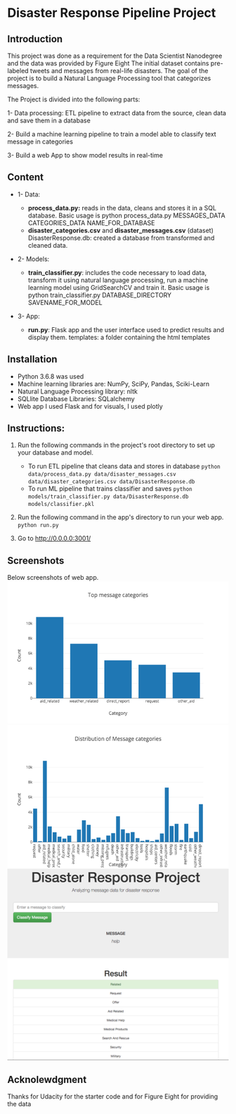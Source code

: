 # Disaster Response Pipeline Project

## Introduction
This project was done as a requirement for the Data Scientist Nanodegree and the data was provided by Figure Eight The initial dataset contains pre-labeled tweets and messages from real-life disasters. The goal of the project is to build a Natural Language Processing tool that categorizes messages.

The Project is divided into the following parts:

1- Data processing: ETL pipeline to extract data from the source, clean data and save them in a database

2- Build a machine learning pipeline to train a model able to classify text message in categories

3- Build a web App to show model results in real-time


## Content
- 1- Data:

    - **process_data.py:** reads in the data, cleans and stores it in a SQL database. Basic usage is python process_data.py MESSAGES_DATA CATEGORIES_DATA NAME_FOR_DATABASE
  - **disaster_categories.csv** and **disaster_messages.csv**  (dataset)
DisasterResponse.db: created a database from transformed and cleaned data.
- 2- Models:

  - **train_classifier.py**: includes the code necessary to load data, transform it using natural language processing, run a machine learning model using GridSearchCV and train it. Basic usage is python train_classifier.py DATABASE_DIRECTORY SAVENAME_FOR_MODEL
- 3-  App: 
  - **run.py**: Flask app and the user interface used to predict results and display them.
templates: a folder containing the html templates

## Installation 
- Python 3.6.8 was used
- Machine learning libraries are: NumPy, SciPy, Pandas, Sciki-Learn
- Natural Language Processing library: nltk
- SQLlite Database Libraries: SQLalchemy
- Web app I used Flask and for visuals, I used plotly

## Instructions:
1. Run the following commands in the project's root directory to set up your database and model.

    - To run ETL pipeline that cleans data and stores in database
        `python data/process_data.py data/disaster_messages.csv data/disaster_categories.csv data/DisasterResponse.db`
    - To run ML pipeline that trains classifier and saves
        `python models/train_classifier.py data/DisasterResponse.db models/classifier.pkl`

2. Run the following command in the app's directory to run your web app.
    `python run.py`

3. Go to http://0.0.0.0:3001/

## Screenshots
Below screenshots of web app.
![Screenshot2](Screenshot2.png)
![Screenshot3](Screenshot3.png)
![Screenshot1](Screenshot1.png)

## Acknolewdgment 
Thanks for Udacity for the starter code and for Figure Eight for providing the data
